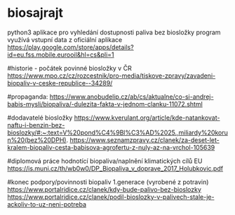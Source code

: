 # biosajrajt

python3 aplikace pro vyhledání dostupnosti paliva bez biosložky
program využívá vstupní data z oficiální aplikace https://play.google.com/store/apps/details?id=eu.fss.mobile.eurooil&hl=cs&pli=1


#historie - počátek povinné biosložky v ČR
https://www.mpo.cz/cz/rozcestnik/pro-media/tiskove-zpravy/zavadeni-biopaliv-v-ceske-republice--34289/

#propaganda:
https://www.anobudelip.cz/ab/cs/aktualne/co-si-andrej-babis-mysli/biopaliva/-dulezita-fakta-v-jednom-clanku-11072.shtml

#dodavatelé biosložky
https://www.kverulant.org/article/kde-natankovat-naftu-i-benzin-bez-bioslozky/#:~:text=V%20pond%C4%9Bl%C3%AD%2025.,miliardy%20korun%20(bez%20DPH).
https://www.seznamzpravy.cz/clanek/za-deset-let-kralem-biopaliv-cesta-babisova-agrofertu-z-nuly-az-na-vrchol-105639

#diplomová práce hodnotící biopaliva/naplnění klimatických cílů EU
https://is.muni.cz/th/wb0w0/DP_Biopaliva_v_doprave_2017_Holubkovic.pdf

#konec podpory/povinnosti biopaliv 1.generace (vyrobené z potravin)
https://www.portalridice.cz/clanek/kdy-bude-palivo-bez-bioslozky
https://www.portalridice.cz/clanek/podil-bioslozky-v-palivech-stale-je-ackoliv-to-uz-neni-potreba
